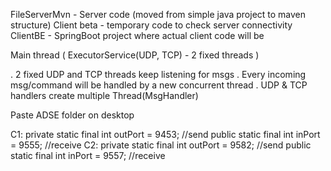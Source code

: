 FileServerMvn - Server code (moved from simple java project to maven structure)
Client beta - temporary code to check server connectivity
ClientBE - SpringBoot project where actual client code will be

Main thread (
	ExecutorService(UDP, TCP) - 2 fixed threads
)

. 2 fixed UDP and TCP threads keep listening for msgs 
. Every incoming msg/command will be handled by a new concurrent thread
. UDP & TCP handlers create multiple Thread(MsgHandler)


Paste ADSE folder on desktop

C1:
	private static final int outPort = 9453; //send
	public static final int inPort = 9555; //receive
C2:
	private static final int outPort = 9582; //send
	public static final int inPort = 9557; //receive

